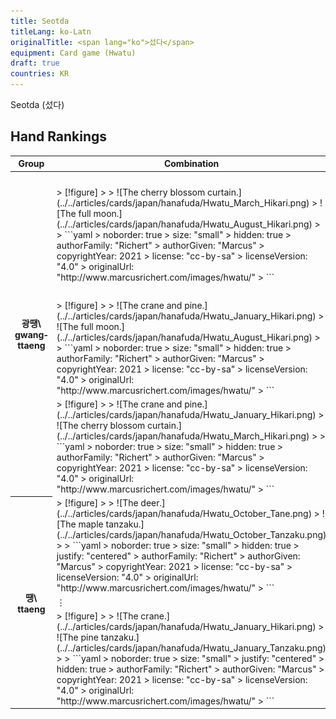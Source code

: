```yaml
---
title: Seotda
titleLang: ko-Latn
originalTitle: <span lang="ko">섰다</span>
equipment: Card game (Hwatu)
draft: true
countries: KR
---
```


<Pronounce file="pronunciation_ko_섰다.mp3"  pronouncer="Letitgo"  class="aka" noun="true" lang="ko-Latn">Seotda</Pronounce> (<span lang="ko">섰다</span>)

## Hand Rankings

<table>
<thead>
<tr>
<th>
Group
</th>
<th>
Combination
</th>
<th>
Description
</th>
</tr>
</thead>
<tbody>
<tr>
<th rowspan="3" scope="row" class="sideways centered">
<span lang="ko">광땡</span>\
<span lang="ko-Latn">gwang&shy;ttaeng</span>
</th>
<td>
> [!figure]
>
> ![The cherry blossom curtain.](../../articles/cards/japan/hanafuda/Hwatu_March_Hikari.png)
> ![The full moon.](../../articles/cards/japan/hanafuda/Hwatu_August_Hikari.png)
>
> ```yaml
> noborder: true
> size: "small"
> hidden: true
> authorFamily: "Richert"
> authorGiven: "Marcus"
> copyrightYear: 2021
> license: "cc-by-sa"
> licenseVersion: "4.0"
> originalUrl: "http://www.marcusrichert.com/images/hwatu/"
> ```
</td>
<td>

<span lang="ko">삼팔광땡</span> <span lang="ko-Latn">sampal gwang&shy;ttaeng</span>

Highest combination in the game; cannot be beaten.

</td>
</tr>
<tr>
<td>
> [!figure]
>
> ![The crane and pine.](../../articles/cards/japan/hanafuda/Hwatu_January_Hikari.png)
> ![The full moon.](../../articles/cards/japan/hanafuda/Hwatu_August_Hikari.png)
>
> ```yaml
> noborder: true
> size: "small"
> hidden: true
> authorFamily: "Richert"
> authorGiven: "Marcus"
> copyrightYear: 2021
> license: "cc-by-sa"
> licenseVersion: "4.0"
> originalUrl: "http://www.marcusrichert.com/images/hwatu/"
> ```
</td>
<td>
</td>
</tr>
<tr>
<td>
> [!figure]
>
> ![The crane and pine.](../../articles/cards/japan/hanafuda/Hwatu_January_Hikari.png)
> ![The cherry blossom curtain.](../../articles/cards/japan/hanafuda/Hwatu_March_Hikari.png)
>
> ```yaml
> noborder: true
> size: "small"
> hidden: true
> authorFamily: "Richert"
> authorGiven: "Marcus"
> copyrightYear: 2021
> license: "cc-by-sa"
> licenseVersion: "4.0"
> originalUrl: "http://www.marcusrichert.com/images/hwatu/"
> ```
</td>
<td>
</td>
</tr>
<tr>
<th rowspan="3" class="sideways centered" scope="row">
<span lang="ko">땡</span>\
<span lang="ko-Latn">ttaeng</span>
</th>
<td>
> [!figure]
>
> ![The deer.](../../articles/cards/japan/hanafuda/Hwatu_October_Tane.png)
> ![The maple tanzaku.](../../articles/cards/japan/hanafuda/Hwatu_October_Tanzaku.png)
>
> ```yaml
> noborder: true
> size: "small"
> hidden: true
> justify: "centered"
> authorFamily: "Richert"
> authorGiven: "Marcus"
> copyrightYear: 2021
> license: "cc-by-sa"
> licenseVersion: "4.0"
> originalUrl: "http://www.marcusrichert.com/images/hwatu/"
> ```
</td>
<td>
</td>
</tr>
<tr class="table-warning">
<td colspan="2" class="text-center">
⋮
</td>
</tr>
<tr class="table-warning">
<td>
> [!figure]
>
> ![The crane.](../../articles/cards/japan/hanafuda/Hwatu_January_Hikari.png)
> ![The pine tanzaku.](../../articles/cards/japan/hanafuda/Hwatu_January_Tanzaku.png)
>
> ```yaml
> noborder: true
> size: "small"
> justify: "centered"
> hidden: true
> authorFamily: "Richert"
> authorGiven: "Marcus"
> copyrightYear: 2021
> license: "cc-by-sa"
> licenseVersion: "4.0"
> originalUrl: "http://www.marcusrichert.com/images/hwatu/"
> ```
</td>
<td>
</td>
</tr>
</tbody>
</table>
